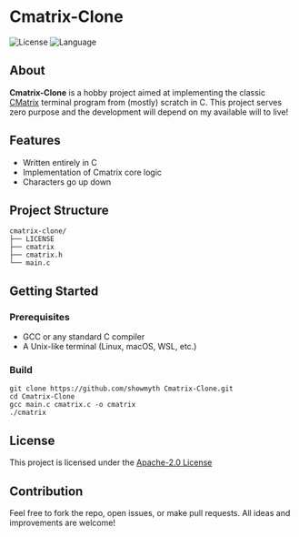 # Cmatrix-Clone

![License](https://img.shields.io/badge/license-Apache--2.0-green)
![Language](https://img.shields.io/badge/C-100%25-blue)

## About

**Cmatrix-Clone** is a hobby project aimed at implementing the classic [CMatrix](https://github.com/abishekvashok/cmatrix) terminal program from (mostly) scratch in C. This project serves zero purpose and the development will depend on my available will to live!

## Features

- Written entirely in C
- Implementation of Cmatrix core logic
- Characters go up down

## Project Structure

```
cmatrix-clone/
├── LICENSE
├── cmatrix
├── cmatrix.h
└── main.c
```

## Getting Started

### Prerequisites

- GCC or any standard C compiler
- A Unix-like terminal (Linux, macOS, WSL, etc.)

### Build
```
git clone https://github.com/showmyth Cmatrix-Clone.git
cd Cmatrix-Clone
gcc main.c cmatrix.c -o cmatrix
./cmatrix
```

## License

This project is licensed under the [Apache-2.0 License](LICENSE)

## Contribution

Feel free to fork the repo, open issues, or make pull requests. All ideas and improvements are welcome!



